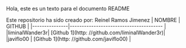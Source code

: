 Hola, este es un texto para el documento README

Este repositorio ha sido creado por:
			Reinel Ramos Jimenez
| NOMBRE        | GITHUB					|
|---------------|---------------------------------------	|
|liminalWander3r| [Github 1](http: //github.com/liminalWander3r)|	
|javiflo00	| [Github 1](http: //github.com/javiflo00)	|

